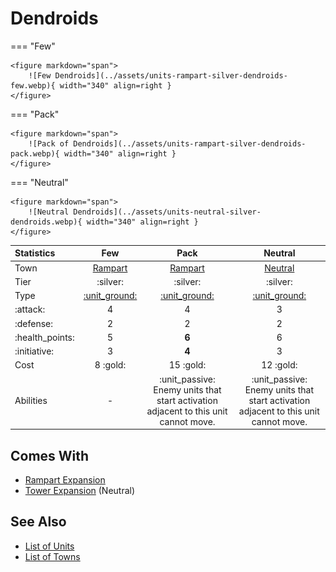 # Dendroids

=== "Few"

    <figure markdown="span">
        ![Few Dendroids](../assets/units-rampart-silver-dendroids-few.webp){ width="340" align=right }
    </figure>

=== "Pack"

    <figure markdown="span">
        ![Pack of Dendroids](../assets/units-rampart-silver-dendroids-pack.webp){ width="340" align=right }
    </figure>

=== "Neutral"

    <figure markdown="span">
        ![Neutral Dendroids](../assets/units-neutral-silver-dendroids.webp){ width="340" align=right }
    </figure>


| Statistics | Few | Pack | Neutral |
| :--- | :---: | :---: | :---: |
| Town | [Rampart](../towns/rampart.md) | [Rampart](../towns/rampart.md) | [Neutral](../towns/neutral.md) |
| Tier | :silver: | :silver: | :silver: |
| Type | [:unit_ground:](../keywords/ground_unit.md) | [:unit_ground:](../keywords/ground_unit.md) | [:unit_ground:](../keywords/ground_unit.md) |
| :attack: | 4 | 4 | 3 |
| :defense: | 2 | 2 | 2 |
| :health_points: | 5 | **6** | 6 |
| :initiative: | 3 | **4** | 3 |
| Cost | 8 :gold: | 15 :gold: | 12 :gold: |
| Abilities | - | :unit_passive: Enemy units that start activation adjacent to this unit cannot move. | :unit_passive: Enemy units that start activation adjacent to this unit cannot move. |


## Comes With

- [Rampart Expansion](../content/rampart_expansion.md)
- [Tower Expansion](../content/tower_expansion.md) (Neutral)


## See Also

- [List of Units](index.md)
- [List of Towns](../towns/index.md)